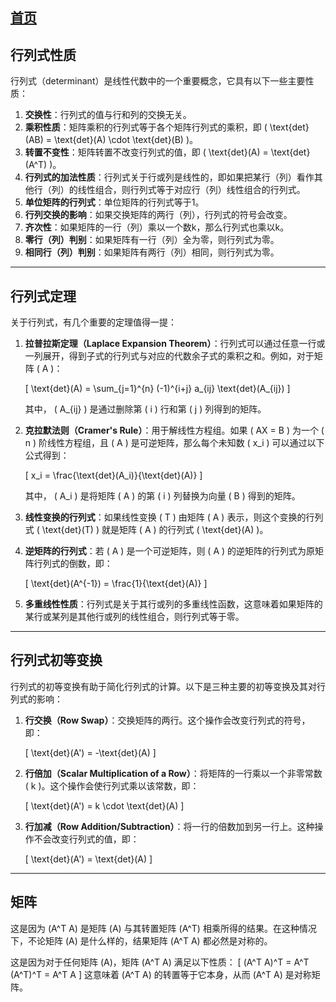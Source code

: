 ## [首页](/index.html)

## 行列式性质

行列式（determinant）是线性代数中的一个重要概念，它具有以下一些主要性质：

1. **交换性**：行列式的值与行和列的交换无关。
2. **乘积性质**：矩阵乘积的行列式等于各个矩阵行列式的乘积，即 \( \text{det}(AB) = \text{det}(A) \cdot \text{det}(B) \)。
3. **转置不变性**：矩阵转置不改变行列式的值，即 \( \text{det}(A) = \text{det}(A^T) \)。
4. **行列式的加法性质**：行列式关于行或列是线性的，即如果把某行（列）看作其他行（列）的线性组合，则行列式等于对应行（列）线性组合的行列式。
5. **单位矩阵的行列式**：单位矩阵的行列式等于1。
6. **行列交换的影响**：如果交换矩阵的两行（列），行列式的符号会改变。
7. **齐次性**：如果矩阵的一行（列）乘以一个数k，那么行列式也乘以k。
8. **零行（列）判别**：如果矩阵有一行（列）全为零，则行列式为零。
9. **相同行（列）判别**：如果矩阵有两行（列）相同，则行列式为零。

---

## 行列式定理

关于行列式，有几个重要的定理值得一提：

1. **拉普拉斯定理（Laplace Expansion Theorem）**：行列式可以通过任意一行或一列展开，得到子式的行列式与对应的代数余子式的乘积之和。例如，对于矩阵 \( A \)：

    \[
    \text{det}(A) = \sum_{j=1}^{n} (-1)^{i+j} a_{ij} \text{det}(A_{ij})
    \]

    其中， \( A_{ij} \) 是通过删除第 \( i \) 行和第 \( j \) 列得到的矩阵。

2. **克拉默法则（Cramer's Rule）**：用于解线性方程组。如果 \( AX = B \) 为一个 \( n \) 阶线性方程组，且 \( A \) 是可逆矩阵，那么每个未知数 \( x_i \) 可以通过以下公式得到：

    \[
    x_i = \frac{\text{det}(A_i)}{\text{det}(A)}
    \]

    其中， \( A_i \) 是将矩阵 \( A \) 的第 \( i \) 列替换为向量 \( B \) 得到的矩阵。

3. **线性变换的行列式**：如果线性变换 \( T \) 由矩阵 \( A \) 表示，则这个变换的行列式 \( \text{det}(T) \) 就是矩阵 \( A \) 的行列式 \( \text{det}(A) \)。

4. **逆矩阵的行列式**：若 \( A \) 是一个可逆矩阵，则 \( A \) 的逆矩阵的行列式为原矩阵行列式的倒数，即：

    \[
    \text{det}(A^{-1}) = \frac{1}{\text{det}(A)}
    \]

5. **多重线性性质**：行列式是关于其行或列的多重线性函数，这意味着如果矩阵的某行或某列是其他行或列的线性组合，则行列式等于零。

---

## 行列式初等变换

行列式的初等变换有助于简化行列式的计算。以下是三种主要的初等变换及其对行列式的影响：

1. **行交换（Row Swap）**：交换矩阵的两行。这个操作会改变行列式的符号，即：

   \[
   \text{det}(A') = -\text{det}(A)
   \]

2. **行倍加（Scalar Multiplication of a Row）**：将矩阵的一行乘以一个非零常数 \( k \)。这个操作会使行列式乘以该常数，即：

   \[
   \text{det}(A') = k \cdot \text{det}(A)
   \]

3. **行加减（Row Addition/Subtraction）**：将一行的倍数加到另一行上。这种操作不会改变行列式的值，即：

   \[
   \text{det}(A') = \text{det}(A)
   \]

---

## 矩阵

这是因为 \(A^T A\) 是矩阵 \(A\) 与其转置矩阵 \(A^T\) 相乘所得的结果。在这种情况下，不论矩阵 \(A\) 是什么样的，结果矩阵 \(A^T A\) 都必然是对称的。

这是因为对于任何矩阵 \(A\)，矩阵 \(A^T A\) 满足以下性质：
\[
(A^T A)^T = A^T (A^T)^T = A^T A
\]
这意味着 \(A^T A\) 的转置等于它本身，从而 \(A^T A\) 是对称矩阵。

